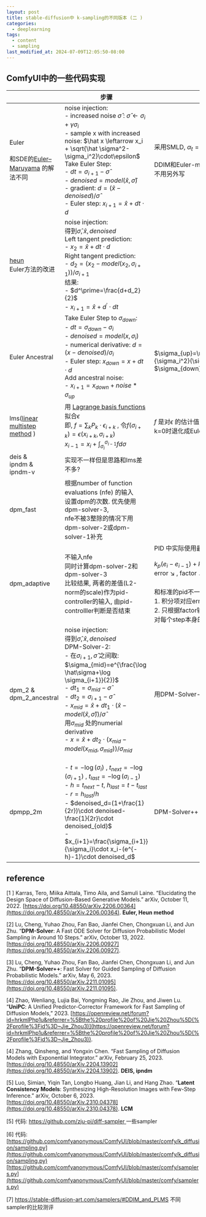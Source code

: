 ```yaml
---
layout: post
title: stable-diffusion中 k-sampling的不同版本 (二 )
categories:
  - deeplearning
tags:
  - content
  - sampling
last_modified_at: 2024-07-09T12:05:50-08:00
---
```

## ComfyUI中的一些代码实现

|                                                                                               | 步骤                                                                                                                                                                                                                                                                                                                                                                                                                                                                       | 细节                                                                                                                                                                                                                                       | 种类                                  |
| --------------------------------------------------------------------------------------------- | ------------------------------------------------------------------------------------------------------------------------------------------------------------------------------------------------------------------------------------------------------------------------------------------------------------------------------------------------------------------------------------------------------------------------------------------------------------------------ | ---------------------------------------------------------------------------------------------------------------------------------------------------------------------------------------------------------------------------------------- | ----------------------------------- |
| Euler<br><br>和SDE的[Euler–Maruyama](https://en.wikipedia.org/wiki/Euler–Maruyama_method) 的解法不同 | noise injection:<br>- increased noise $\hat \sigma$  : $\hat \sigma\leftarrow \sigma_i + \gamma\sigma_i$ <br>-  sample x with increased noise: $\hat x \leftarrow x_i + \sqrt{\hat \sigma^2-\sigma_i^2}\cdot\epsilon$ <br>Take Euler Step: <br>- $dt=\sigma_{i+1}-\hat \sigma$<br>- $denoised=model(\hat x,\hat \sigma)$ <br>- gradient: $d=(\hat x-denoised)/{\hat \sigma}$ <br>- Euler step: $x_{i+1}=\hat x+dt \cdot d$                                               | 采用SMLD, $\alpha_t=1$ <br><br>DDIM和Euler-method表达式一致, <br>不用另外写<br>                                                                                                                                                                       |                                     |
| [heun](https://en.wikipedia.org/wiki/Heun%27s_method)<br>Euler方法的改进                           | noise injection:  <br>得到$\hat\sigma, \hat x, denoised$ <br> Left tangent prediction: <br>- $x_2=\hat x + dt\cdot d$<br>Right tangent prediction:<br>- $d_2=(x_2-model(x_2,\sigma_{i+1}))/\sigma_{i+1}$ <br>结果: <br>- $d^\prime=\frac{d+d_2}{2}$ <br>- $x_{i+1}=\hat x+d^\prime\cdot dt$                                                                                                                                                                                  |                                                                                                                                                                                                                                          |                                     |
| Euler Ancestral                                                                               | Take Euler Step to $\sigma_{down}$:  <br>- $dt=\sigma_{down}-\sigma_i$ <br>- $denoised=model(x,\sigma_i)$ <br>- numerical derivative: $d=(x-denoised)/{\sigma_i}$ <br>- Euler step: $x_{down}=x+dt \cdot d$ <br>Add ancestral noise:<br>- $x_{i+1}=x_{down}+noise*\sigma_{up}$ <br>                                                                                                                                                                                      | <br>$\sigma_{up}=\min(\sigma_{i+1},\eta\cdot\sqrt{(\frac{\sigma_{i+1}^2}{\sigma_i^2}(\sigma_i^2-\sigma_{i+1}^2))})$ <br>$\sigma_{down}=\sqrt{\sigma_{i+1}^2-\sigma_{up}^2}$                                                              |                                     |
| lms([linear multistep method](https://en.wikipedia.org/wiki/Linear_multistep_method) )        | 用 [Lagrange basis functions](https://en.wikipedia.org/wiki/Lagrange_polynomials) 拟合$\epsilon$ <br>即, $f=\sum_k P_k\cdot \epsilon_{i+k}$ , 令$f(\sigma_{i+k})=\epsilon(x_{i+k},\sigma_{i+k})$<br>$x_{i-1}=x_i+\int_{\sigma_i}^{\sigma_{i-1}}f d\sigma$                                                                                                                                                                                                                     | $f$ 是对$\epsilon$ 的估计值,<br>k=0时退化成Euler method                                                                                                                                                                                            |                                     |
| deis &<br>ipndm &<br>ipndm-v                                                                  | 实现不一样但是思路和lms差不多?                                                                                                                                                                                                                                                                                                                                                                                                                                                        |                                                                                                                                                                                                                                          |                                     |
| dpm_fast                                                                                      | 根据number of function evaluations (nfe) 的输入<br>设置dpm的次数. 优先使用dpm-solver-3, <br>nfe不被3整除的情况下用dpm-solver-2或dpm-solver-1补充                                                                                                                                                                                                                                                                                                                                                   |                                                                                                                                                                                                                                          | DPM-Solver<br>根据probability ODE<br> |
| dpm_adaptive                                                                                  | 不输入nfe<br>同时计算dpm-solver-2和dpm-solver-3<br>比较结果, 两者的差值(L2-norm的scale)作为pid- controller的输入, 由pid-controlller判断是否结束                                                                                                                                                                                                                                                                                                                                                        | PID 中实际使用最近的3个error 的-log<br><br>$k_p(e_i-e_{i-1})+k_ie_i+k_d(e_i-2e_{i-1}+e_{i-2})$ <br>error $\searrow$  , factor $\nearrow$ , accept ✔️<br><br>和标准的pid不一样: <br> 1. 积分项对应error<br> 2. 只根据factor输出是否结束, factor不输出,<br>对每个step本身的步骤也没有影响 | DPM-Solver<br>根据probability ODE     |
| dpm_2 &<br>dpm_2_ancestral                                                                    | noise injection: <br>得到$\hat\sigma, \hat x, denoised$ <br>DPM-Solver-2: <br>- 在$\sigma_{i+1},\hat \sigma$ 之间取: $\sigma_{mid}=e^{\frac{\log \hat\sigma+\log \sigma_{i+1}}{2}}$ <br>- $dt_1=\sigma_{mid}-\hat \sigma$ <br>- $dt_2=\sigma_{i+1}-\hat \sigma$ <br>- $x_{mid}=\hat x+dt_1\cdot(\hat x-model(\hat x,\hat \sigma))/\hat \sigma$  <br>用$\sigma_{mid}$ 处的numerial derivative<br>- $x=\hat x+dt_2\cdot(x_{mid}-model(x_{mid},\sigma_{mid}))/\sigma_{mid}$ <br><br> | 用DPM-Solver-2的简化板, 把二分点取在中间<br>                                                                                                                                                                                                          |                                     |
| dpmpp_2m                                                                                      | - $t=-\log(\sigma_i)$ , $t_{next}=-\log(\sigma_{i+1})$ , $t_{last}=-\log(\sigma_{i-1})$ <br>- $h=t_{next}-t$, $h_{last}=t-t_{last}$ <br>- $r=h_{last}/h$ <br>- $denoised_d=(1+\frac{1}{2r})\cdot denoised-\frac{1}{2r}\cdot denoised_{old}$  <br>- $x_{i+1}=\frac{\sigma_{i+1}}{\sigma_i}\cdot x_i-(e^{-h}-1)\cdot denoised_d$ <br>                                                                                                                                      | DPM-Solver++                                                                                                                                                                                                                             |                                     |



## reference
<span id="ref"></span>

[1 ] Karras, Tero, Miika Aittala, Timo Aila, and Samuli Laine. “Elucidating the Design Space of Diffusion-Based Generative Models.” arXiv, October 11, 2022. [https://doi.org/10.48550/arXiv.2206.00364](https://doi.org/10.48550/arXiv.2206.00364).   **Euler, Heun method** 

[2] Lu, Cheng, Yuhao Zhou, Fan Bao, Jianfei Chen, Chongxuan Li, and Jun Zhu. “**DPM-Solver**: A Fast ODE Solver for Diffusion Probabilistic Model Sampling in Around 10 Steps.” arXiv, October 13, 2022. [https://doi.org/10.48550/arXiv.2206.00927](https://doi.org/10.48550/arXiv.2206.00927).

[3] Lu, Cheng, Yuhao Zhou, Fan Bao, Jianfei Chen, Chongxuan Li, and Jun Zhu. “**DPM-Solver++**: Fast Solver for Guided Sampling of Diffusion Probabilistic Models.” arXiv, May 6, 2023. [https://doi.org/10.48550/arXiv.2211.01095](https://doi.org/10.48550/arXiv.2211.01095).

[4] Zhao, Wenliang, Lujia Bai, Yongming Rao, Jie Zhou, and Jiwen Lu. “**UniPC**: A Unified Predictor-Corrector Framework for Fast Sampling of Diffusion Models,” 2023. [https://openreview.net/forum?id=hrkmlPhp1u&referrer=%5Bthe%20profile%20of%20Jie%20Zhou%5D(%2Fprofile%3Fid%3D~Jie_Zhou3)](https://openreview.net/forum?id=hrkmlPhp1u&referrer=%5Bthe%20profile%20of%20Jie%20Zhou%5D(%2Fprofile%3Fid%3D~Jie_Zhou3)).

[4] Zhang, Qinsheng, and Yongxin Chen. “Fast Sampling of Diffusion Models with Exponential Integrator.” arXiv, February 25, 2023. [https://doi.org/10.48550/arXiv.2204.13902](https://doi.org/10.48550/arXiv.2204.13902). **DEIS, ipndm**

[5] Luo, Simian, Yiqin Tan, Longbo Huang, Jian Li, and Hang Zhao. “**Latent Consistency Models**: Synthesizing High-Resolution Images with Few-Step Inference.” arXiv, October 6, 2023. [https://doi.org/10.48550/arXiv.2310.04378](https://doi.org/10.48550/arXiv.2310.04378). **LCM**

[5] 代码: [https://github.com/zju-pi/diff-sampler ](https://github.com/zju-pi/diff-sampler)  一些sampler

[6] 代码:  [https://github.com/comfyanonymous/ComfyUI/blob/master/comfy/k_diffusion/sampling.py](https://github.com/comfyanonymous/ComfyUI/blob/master/comfy/k_diffusion/sampling.py)  [https://github.com/comfyanonymous/ComfyUI/blob/master/comfy/samplers.py](https://github.com/comfyanonymous/ComfyUI/blob/master/comfy/samplers.py) 

[7] https://stable-diffusion-art.com/samplers/#DDIM_and_PLMS 不同sampler的比较测评